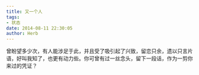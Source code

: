 ```yaml
---
title: 又一个人
tags:
- 状态
date: 2014-08-11 22:30:05
author: Herb
---
```


曾盼望多少次，有人能涉足于此，并且受了吸引起了兴致，留恋只余，遗以只言片语，好叫我知了，也更有动力些。你可曾有过一丝念头，留下一段话，作为一剪你来过的凭证？